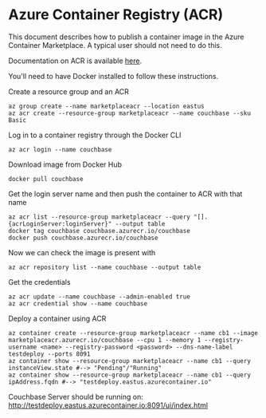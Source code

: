 # Azure Container Registry (ACR)

This document describes how to publish a container image in the Azure Container Marketplace.  A typical user should not need to do this.

Documentation on ACR is available [here](https://docs.microsoft.com/en-us/azure/container-registry/container-registry-get-started-azure-cli).

You'll need to have Docker installed to follow these instructions.

Create a resource group and an ACR

    az group create --name marketplaceacr --location eastus
    az acr create --resource-group marketplaceacr --name couchbase --sku Basic

Log in to a container registry through the Docker CLI

    az acr login --name couchbase

Download image from Docker Hub

    docker pull couchbase

Get the login server name and then push the container to ACR with that name

    az acr list --resource-group marketplaceacr --query "[].{acrLoginServer:loginServer}" --output table
    docker tag couchbase couchbase.azurecr.io/couchbase
    docker push couchbase.azurecr.io/couchbase

Now we can check the image is present with

    az acr repository list --name couchbase --output table

Get the credentials

    az acr update --name couchbase --admin-enabled true
    az acr credential show --name couchbase

Deploy a container using ACR

    az container create --resource-group marketplaceacr --name cb1 --image marketplaceacr.azurecr.io/couchbase --cpu 1 --memory 1 --registry-username <name> --registry-password <password> --dns-name-label testdeploy --ports 8091
    az container show --resource-group marketplaceacr --name cb1 --query instanceView.state #--> "Pending"/"Running"
    az container show --resource-group marketplaceacr --name cb1 --query ipAddress.fqdn #--> "testdeploy.eastus.azurecontainer.io"

Couchbase Server should be running on:
http://testdeploy.eastus.azurecontainer.io:8091/ui/index.html
